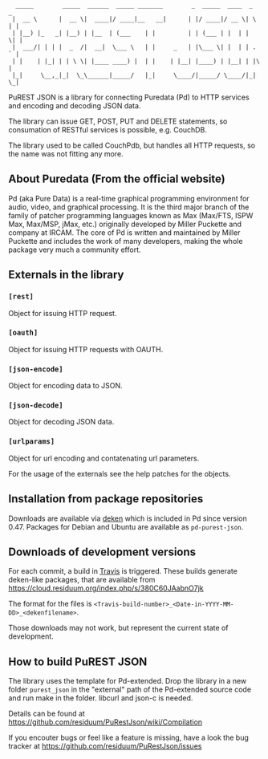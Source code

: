       _____        _____  ______  _____ _______        _  _____  ____  _   _
     |  __ \      |  __ \|  ____|/ ____|__   __|      | |/ ____|/ __ \| \ | |
     | |__) |_   _| |__) | |__  | (___    | |         | | (___ | |  | |  \| |
     |  ___/| | | |  _  /|  __|  \___ \   | |     _   | |\___ \| |  | | . ` |
     | |    | |_| | | \ \| |____ ____) |  | |    | |__| |____) | |__| | |\  |
     |_|     \__,_|_|  \_\______|_____/   |_|     \____/|_____/ \____/|_| \_|

PuREST JSON is a library for connecting Puredata (Pd) to HTTP services
and encoding and decoding JSON data.

The library can issue GET, POST, PUT and DELETE statements, so consumation
of RESTful services is possible, e.g. CouchDB.

The library used to be called CouchPdb, but handles all HTTP requests,
so the name was not fitting any more.

## About Puredata (From the official website)

Pd (aka Pure Data) is a real-time graphical programming environment for
audio, video, and graphical processing. It is the third major branch
of the family of patcher programming languages known as Max (Max/FTS,
ISPW Max, Max/MSP, jMax, etc.) originally developed by Miller Puckette
and company at IRCAM. The core of Pd is written and maintained by Miller
Puckette and includes the work of many developers, making the whole
package very much a community effort.

## Externals in the library

### `[rest]`
Object for issuing HTTP request.

### `[oauth]`
Object for issuing HTTP requests with OAUTH.

### `[json-encode]`
Object for encoding data to JSON.

### `[json-decode]`
Object for decoding JSON data.

### `[urlparams]`
Object for url encoding and contatenating url parameters.

For the usage of the externals see the help patches for the objects.

## Installation from package repositories

Downloads are available via [deken](https://github.com/pure-data/deken)
which is included in Pd since version 0.47. Packages for Debian and Ubuntu
are available as `pd-purest-json`.

## Downloads of development versions

For each commit, a build in [Travis](https://travis-ci.org/residuum/PuRestJson) 
is triggered. These builds generate deken-like packages, that are available 
from https://cloud.residuum.org/index.php/s/380C60JAabnO7jk

The format for the files is `<Travis-build-number>_<Date-in-YYYY-MM-DD>_<dekenfilename>`.

Those downloads may not work, but represent the current state of development.

## How to build PuREST JSON

The library uses the template for Pd-extended. Drop the library in a
new folder `purest_json` in the "external" path of the Pd-extended
source code and run make in the folder. libcurl and json-c is needed.

Details can be found at
https://github.com/residuum/PuRestJson/wiki/Compilation

If you encouter bugs or feel like a feature is missing, have a look
the bug tracker at
https://github.com/residuum/PuRestJson/issues

